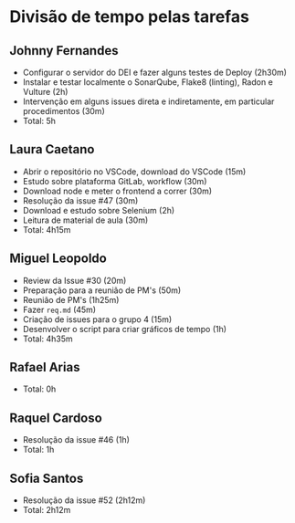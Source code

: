 # Divisão de tempo pelas tarefas
## Johnny Fernandes
* Configurar o servidor do DEI e fazer alguns testes de Deploy (2h30m)
* Instalar e testar localmente o SonarQube, Flake8 (linting), Radon e Vulture (2h)
* Intervenção em alguns issues direta e indiretamente, em particular procedimentos (30m)
* Total: 5h
## Laura Caetano
* Abrir o repositório no VSCode, download do VSCode (15m)
* Estudo sobre plataforma GitLab, workflow (30m)
* Download node e meter o frontend a correr (30m)
* Resolução da issue #47 (30m)
* Download e estudo sobre Selenium (2h)
* Leitura de material de aula (30m)
* Total: 4h15m
## Miguel Leopoldo
* Review da Issue #30 (20m)
* Preparação para a reunião de PM's (50m)
* Reunião de PM's (1h25m)
* Fazer `req.md` (45m)
* Criação de issues para o grupo 4 (15m)
* Desenvolver o script para criar gráficos de tempo (1h)
* Total: 4h35m
## Rafael Arias
* Total: 0h
## Raquel Cardoso
* Resolução da issue #46 (1h)
* Total: 1h
## Sofia Santos
* Resolução da issue #52 (2h12m)
* Total: 2h12m
